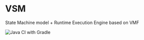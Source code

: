 # VSM
State Machine model + Runtime Execution Engine based on VMF

![Java CI with Gradle](https://github.com/miho/VSM/workflows/Java%20CI%20with%20Gradle/badge.svg)

